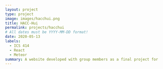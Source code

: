 ```yaml
---
layout: project
type: project
image: images/hacchui.png
title: HACC-Hui
permalink: projects/hacchui
# All dates must be YYYY-MM-DD format!
date: 2020-05-13
labels:
  - ICS 414
  - React
  - Meteor
summary: A website developed with group members as a final project for ICS 314.
---
```


 

